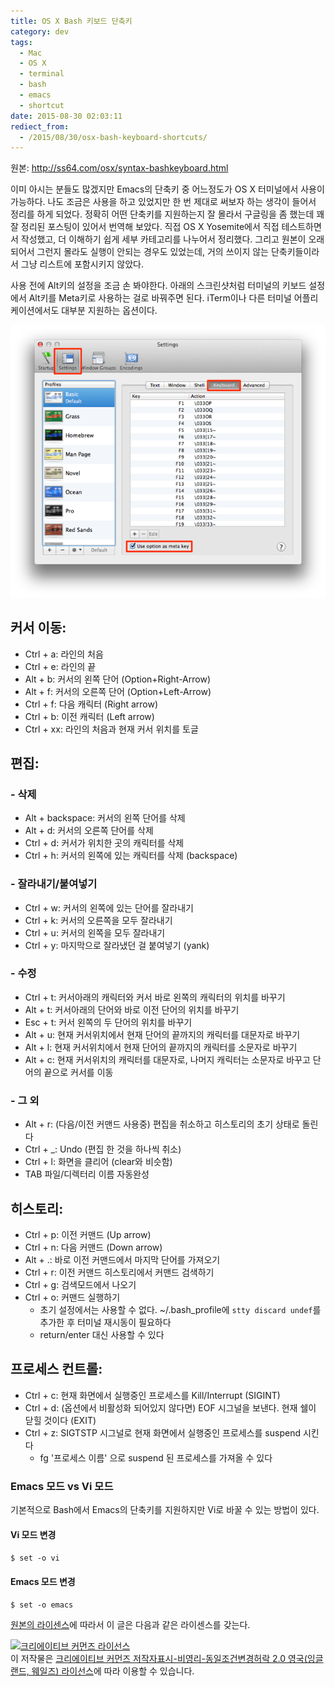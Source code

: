 ```yaml
---
title: OS X Bash 키보드 단축키
category: dev
tags:
  - Mac
  - OS X
  - terminal
  - bash
  - emacs
  - shortcut
date: 2015-08-30 02:03:11
rediect_from:
  - /2015/08/30/osx-bash-keyboard-shortcuts/
---
```


원본: http://ss64.com/osx/syntax-bashkeyboard.html

이미 아시는 분들도 많겠지만 Emacs의 단축키 중 어느정도가 OS X 터미널에서 사용이 가능하다. 나도 조금은 사용을 하고 있었지만 한 번 제대로 써보자 하는 생각이 들어서 정리를 하게 되었다. 정확히 어떤 단축키를 지원하는지 잘 몰라서 구글링을 좀 했는데 꽤 잘 정리된 포스팅이 있어서 번역해 보았다. 직접 OS X Yosemite에서 직접 테스트하면서 작성했고, 더 이해하기 쉽게 세부 카테고리를 나누어서 정리했다. 그리고 원본이 오래되어서 그런지 몰라도 실행이 안되는 경우도 있었는데, 거의 쓰이지 않는 단축키들이라서 그냥 리스트에 포함시키지 않았다.

사용 전에 Alt키의 설정을 조금 손 봐야한다. 아래의 스크린샷처럼 터미널의 키보드 설정에서 Alt키를 Meta키로 사용하는 걸로 바꿔주면 된다. iTerm이나 다른 터미널 어플리케이션에서도 대부분 지원하는 옵션이다.

![Option키를 Meta키로 변경](opt_meta_key.png)

## 커서 이동:
* Ctrl + a:  라인의 처음
* Ctrl + e:   라인의 끝
*  Alt + b:   커서의 왼쪽 단어 (Option+Right-Arrow)
*  Alt + f:   커서의 오른쪽 단어 (Option+Left-Arrow)
* Ctrl + f:   다음 캐릭터 (Right arrow)
* Ctrl + b:   이전 캐릭터 (Left arrow)
* Ctrl + xx:  라인의 처음과 현재 커서 위치를 토글

## 편집:
### - 삭제
*  Alt + backspace: 커서의 왼쪽 단어를 삭제
*  Alt + d:   커서의 오른쪽 단어를 삭제
* Ctrl + d:   커서가 위치한 곳의 캐릭터를 삭제
* Ctrl + h:   커서의 왼쪽에 있는 캐릭터를 삭제 (backspace)

### - 잘라내기/붙여넣기
* Ctrl + w:   커서의 왼쪽에 있는 단어를 잘라내기
* Ctrl + k:   커서의 오른쪽을 모두 잘라내기
* Ctrl + u:   커서의 왼쪽을 모두 잘라내기
* Ctrl + y:   마지막으로 잘라냈던 걸 붙여넣기 (yank)

### - 수정
* Ctrl + t:   커서아래의 캐릭터와 커서 바로 왼쪽의 캐릭터의 위치를 바꾸기
*  Alt + t:   커서아래의 단어와 바로 이전 단어의 위치를 바꾸기
* Esc  + t:   커서 왼쪽의 두 단어의 위치를 바꾸기
* Alt + u:   현재 커서위치에서 현재 단어의 끝까지의 캐릭터를 대문자로 바꾸기
* Alt + l:   현재 커서위치에서 현재 단어의 끝까지의 캐릭터를 소문자로 바꾸기
* Alt + c:   현재 커서위치의 캐릭터를 대문자로, 나머지 캐릭터는 소문자로 바꾸고 단어의 끝으로 커서를 이동

### - 그 외
* Alt + r:   (다음/이전 커맨드 사용중) 편집을 취소하고 히스토리의 초기 상태로 돌린다
* Ctrl + _:   Undo (편집 한 것을 하나씩 취소)
* Ctrl + l:   화면을 클리어 (clear와 비슷함)
* TAB       파일/디렉터리 이름 자동완성

## 히스토리:
* Ctrl + p:   이전 커맨드 (Up arrow)
* Ctrl + n:   다음 커맨드 (Down arrow)
* Alt + .:   바로 이전 커맨드에서 마지막 단어를 가져오기
* Ctrl + r:   이전 커맨드 히스토리에서 커맨드 검색하기
* Ctrl + g:   검색모드에서 나오기
* Ctrl + o:   커맨드 실행하기
  * 초기 설정에서는 사용할 수 없다. ~/.bash_profile에 `stty discard undef`를 추가한 후 터미널 재시동이 필요하다
  * return/enter 대신 사용할 수 있다

## 프로세스 컨트롤:
* Ctrl + c:   현재 화면에서 실행중인 프로세스를 Kill/Interrupt  (SIGINT)
* Ctrl + d:   (옵션에서 비활성화 되어있지 않다면) EOF 시그널을 보낸다. 현재 쉘이 닫힐 것이다 (EXIT)
* Ctrl + z:   SIGTSTP 시그널로 현재 화면에서 실행중인 프로세스를 suspend 시킨다
  * fg '프로세스 이름' 으로 suspend 된 프로세스를 가져올 수 있다


### Emacs 모드 vs Vi 모드
기본적으로 Bash에서 Emacs의 단축키를 지원하지만 Vi로 바꿀 수 있는 방법이 있다.

#### Vi 모드 변경
`$ set -o vi`
#### Emacs 모드 변경
`$ set -o emacs`

[원본의 라이센스](http://ss64.com/docs/copyright.html)에 따라서 이 글은 다음과 같은 라이센스를 갖는다.

<a rel="license" href="http://creativecommons.org/licenses/by-nc-sa/2.0/uk/"><img alt="크리에이티브 커먼즈 라이선스" style="border-width:0" src="https://i.creativecommons.org/l/by-nc-sa/2.0/uk/88x31.png" /></a><br />이 저작물은 <a rel="license" href="http://creativecommons.org/licenses/by-nc-sa/2.0/uk/">크리에이티브 커먼즈 저작자표시-비영리-동일조건변경허락 2.0 영국(잉글랜드, 웨일즈) 라이선스</a>에 따라 이용할 수 있습니다.